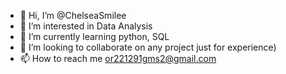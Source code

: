 - 👋 Hi, I’m @ChelseaSmilee
- 👀 I’m interested in Data Analysis
- 🌱 I’m currently learning python, SQL
- 💞️ I’m looking to collaborate on any project just for experience)
- 📫 How to reach me or221291gms2@gmail.com
